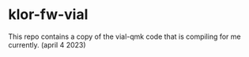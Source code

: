 # klor-fw-vial

This repo contains a copy of the vial-qmk code that is compiling for me currently. (april 4 2023)
